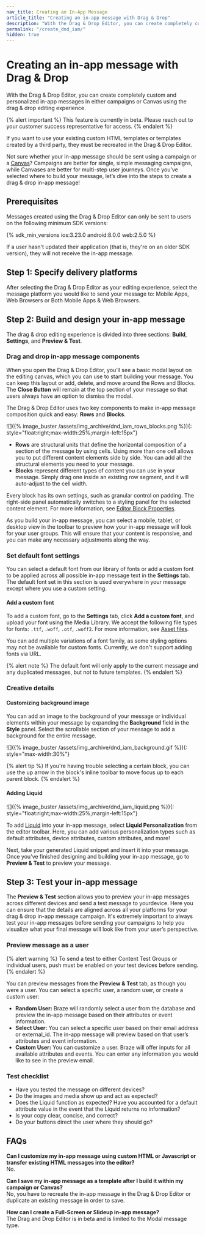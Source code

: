 ```yaml
---
nav_title: Creating an In-App Message
article_title: "Creating an in-app message with Drag & Drop"
description: "With the Drag & Drop Editor, you can create completely custom and personalized in-app messages in either campaigns or Canvas using the drag & drop editing experience."
permalink: "/create_dnd_iam/"
hidden: true
---
```


# Creating an in-app message with Drag & Drop

With the Drag & Drop Editor, you can create completely custom and personalized in-app messages in either campaigns or Canvas using the drag & drop editing experience.

{% alert important %}
This feature is currently in beta. Please reach out to your customer success representative for access.
{% endalert %}

If you want to use your existing custom HTML templates or templates created by a third party, they must be recreated in the Drag & Drop Editor.

Not sure whether your in-app message should be sent using a campaign or a [Canvas]({{site.baseurl}}/user_guide/engagement_tools/canvas/create_a_canvas/in-app_messages_in_canvas/)? Campaigns are better for single, simple messaging campaigns, while Canvases are better for multi-step user journeys. Once you’ve selected where to build your message, let’s dive into the steps to create a drag & drop in-app message!

## Prerequisites

Messages created using the Drag & Drop Editor can only be sent to users on the following minimum SDK versions:

{% sdk_min_versions ios:3.23.0 android:8.0.0 web:2.5.0 %}

If a user hasn't updated their application (that is, they're on an older SDK version), they will not receive the in-app message.

## Step 1: Specify delivery platforms

After selecting the Drag & Drop Editor as your editing experience, select the message platform you would like to send your message to: Mobile Apps, Web Browsers or Both Mobile Apps & Web Browsers.

## Step 2: Build and design your in-app message

The drag & drop editing experience is divided into three sections: **Build**, **Settings**, and **Preview & Test**.

### Drag and drop in-app message components

When you open the Drag & Drop Editor, you’ll see a basic modal layout on the editing canvas, which you can use to start building your message. You can keep this layout or add, delete, and move around the Rows and Blocks. The **Close Button** will remain at the top section of your message so that users always have an option to dismiss the modal.

The Drag & Drop Editor uses two key components to make in-app message composition quick and easy: **Rows** and **Blocks**.

![]({% image_buster /assets/img_archive/dnd_iam_rows_blocks.png %}){: style="float:right;max-width:25%;margin-left:15px"}

- **Rows** are structural units that define the horizontal composition of a section of the message by using cells. Using more than one cell allows you to put different content elements side by side. You can add all the structural elements you need to your message.
- **Blocks** represent different types of content you can use in your message. Simply drag one inside an existing row segment, and it will auto-adjust to the cell width.

Every block has its own settings, such as granular control on padding. The right-side panel automatically switches to a styling panel for the selected content element. For more information, see [Editor Block Properties]({{site.baseurl}}/editor_blocks_dnd_iam/).

As you build your in-app message, you can select a mobile, tablet, or desktop view in the toolbar to preview how your in-app message will look for your user groups. This will ensure that your content is responsive, and you can make any necessary adjustments along the way.

### Set default font settings

You can select a default font from our library of fonts or add a custom font to be applied across all possible in-app message text in the **Settings** tab. The default font set in this section is used everywhere in your message except where you use a custom setting.

#### Add a custom font

To add a custom font, go to the **Settings** tab, click **Add a custom font**, and upload your font using the Media Library. We accept the following file types for fonts: `.ttf`, `.woff`, `.otf`, `.woff2`. For more information, see [Asset files]({{site.baseurl}}/user_guide/message_building_by_channel/in-app_messages/customize/html_in-app_messages#asset-files).

You can add multiple variations of a font family, as some styling options may not be available for custom fonts. Currently, we don't support adding fonts via URL.

{% alert note %}
The default font will only apply to the current message and any duplicated messages, but not to future templates.
{% endalert %}

### Creative details

#### Customizing background image

You can add an image to the background of your message or individual elements within your message by expanding the **Background** field in the **Style** panel. Select the scrollable section of your message to add a background for the entire message.

![]({% image_buster /assets/img_archive/dnd_iam_background.gif %}){: style="max-width:30%"}

{% alert tip %}
If you're having trouble selecting a certain block, you can use the up arrow in the block's inline toolbar to move focus up to each parent block.
{% endalert %}

#### Adding Liquid

![]({% image_buster /assets/img_archive/dnd_iam_liquid.png %}){: style="float:right;max-width:25%;margin-left:15px"}

To add [Liquid]({{site.baseurl}}/user_guide/personalization_and_dynamic_content/liquid) into your in-app message, select <i class="fa-solid fa-circle-plus"></i> **Liquid Personalization** from the editor toolbar. Here, you can add various personalization types such as default attributes, device attributes, custom attributes, and more!

Next, take your generated Liquid snippet and insert it into your message. Once you’ve finished designing and building your in-app message, go to **Preview & Test** to preview your message.

## Step 3: Test your in-app message

The **Preview & Test** section allows you to preview your in-app messages across different devices and send a test message to yourdevice. Here you can ensure that the details are aligned across all your platforms for your drag & drop in-app message campaign. It's extremely important to always test your in-app messages before sending your campaigns to help you visualize what your final message will look like from your user’s perspective.

### Preview message as a user

{% alert warning %}
To send a test to either Content Test Groups or individual users, push must be enabled on your test devices before sending.
{% endalert %}

You can preview messages from the **Preview & Test** tab, as though you were a user. You can select a specific user, a random user, or create a custom user:

- **Random User:** Braze will randomly select a user from the database and preview the in-app message based on their attributes or event information.
- **Select User:** You can select a specific user based on their email address or external_id. The in-app message will preview based on that user’s attributes and event information.
- **Custom User:** You can customize a user. Braze will offer inputs for all available attributes and events. You can enter any information you would like to see in the preview email.

### Test checklist

- Have you tested the message on different devices?
- Do the images and media show up and act as expected?
- Does the Liquid function as expected? Have you accounted for a default attribute value in the event that the Liquid returns no information?
- Is your copy clear, concise, and correct?
- Do your buttons direct the user where they should go?

## FAQs

**Can I customize my in-app message using custom HTML or Javascript or transfer existing HTML messages into the editor?**<br>
No.

**Can I save my in-app message as a template after I build it within my campaign or Canvas?**<br>
No, you have to recreate the in-app message in the Drag & Drop Editor or duplicate an existing message in order to save.

**How can I create a Full-Screen or Slideup in-app message?**<br>
The Drag and Drop Editor is in beta and is limited to the Modal message type.

